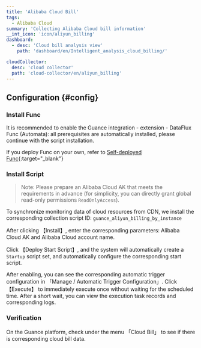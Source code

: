 ```yaml
---
title: 'Alibaba Cloud Bill'
tags: 
  - Alibaba Cloud
summary: 'Collecting Alibaba Cloud bill information'
__int_icon: 'icon/aliyun_billing'
dashboard:
  - desc: 'Cloud bill analysis view'
    path: 'dashboard/en/Intelligent_analysis_cloud_billing/'

cloudCollector:
  desc: 'cloud collector'
  path: 'cloud-collector/en/aliyun_billing'
---
```


## Configuration {#config}

### Install Func

It is recommended to enable the Guance integration - extension - DataFlux Func (Automata): all prerequisites are automatically installed, please continue with the script installation.

If you deploy Func on your own, refer to [Self-deployed Func](https://func.guance.com/doc/script-market-guance-integration/){:target="_blank"}


### Install Script

> Note: Please prepare an Alibaba Cloud AK that meets the requirements in advance (for simplicity, you can directly grant global read-only permissions `ReadOnlyAccess`).

To synchronize monitoring data of cloud resources from CDN, we install the corresponding collection script ID: `guance_aliyun_billing_by_instance`

After clicking 【Install】, enter the corresponding parameters: Alibaba Cloud AK and Alibaba Cloud account name.

Click 【Deploy Start Script】, and the system will automatically create a `Startup` script set, and automatically configure the corresponding start script.

After enabling, you can see the corresponding automatic trigger configuration in 「Manage / Automatic Trigger Configuration」. Click 【Execute】 to immediately execute once without waiting for the scheduled time. After a short wait, you can view the execution task records and corresponding logs.

### Verification

On the Guance platform, check under the menu 「Cloud Bill」 to see if there is corresponding cloud bill data.